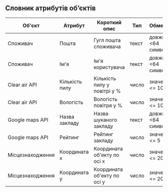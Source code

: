 ## Словник атрибутів об’єктів

| Об'єкт                     | Атрибут          | Короткий опис              | Тип        | Обмеження                |
|----------------------------|------------------|----------------------------|------------|--------------------------|
| Споживач                   | Пошта            | Гугл пошта споживача       | текст      | довжина <64 символів     |
| Споживач                   | Ім'я             | Ім'я користувача           | текст      | довжина <64 символів     |
| Clear air API              | Кількість пилу   | Кількість пилу у повітрі у %| число     | значення <= 100          |
| Clear air API              | Вологість        | Вологість повітря у %      | число      | значення <= 100          |
| Google maps API            | Назва закладу    | Назва шуканого закладу     | текст      | довжина <64 символів     |
| Google maps API            | Рейтинг          | Рейтинг закладу            | число      | значення <= 5            |
| Місцезнаходження           | Координата х     | Координата об'екту по осі х| число      | значення <= 2048         |
| Місцезнаходження           | Координата у     | Координата об'екту по осі у| число      | значення <= 2048         |
